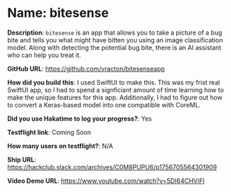 # **Name**: bitesense

**Description**: `bitesense` is an app that allows you to take a picture of a bug bite and tells you what might have bitten you using an image classification model. Along with detecting the potential bug bite, there is an AI assistant who can help you treat it.

**GitHub URL**: https://github.com/vracton/bitesenseapp

**How did you build this**: I used SwiftUI to make this. This was my frist real SwiftUI app, so I had to spend a signficiant amount of time learning how to make the unique features for this app. Additionally, I had to figure out how to convert a Keras-based model into one compatible with CoreML.

**Did you use Hakatime to log your progress?**: Yes

**Testflight link**: Coming Soon

**How many users on testflight?**: N/A

**Ship URL**: https://hackclub.slack.com/archives/C0M8PUPU6/p1756705564301909

**Video Demo URL**: https://www.youtube.com/watch?v=5DI64CHViFI
